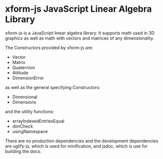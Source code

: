 xform-js JavaScript Linear Algebra Library
==========================================

xform-js is a JavaScript linear algebra library. It supports math used in 3D graphics as well as
math with vectors and matrices of any dimensionality.

The Constructors provided by xform-js are:

* Vector
* Matrix
* Quaternion
* Attitude
* DimensionError

as well as the general specifying Constructors:

* Dimensional
* Dimensions

and the utility functions:

* arrayIndexedEntriesEqual
* dimCheck
* usingNamespace

There are no production dependencies and the development dependencies are
uglify-js, which is used for minification, and jsdoc, which is use for building
the docs.

